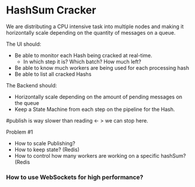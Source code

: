 # HashSum Cracker

We are distributing a CPU intensive task into multiple nodes and making it horizontally scale depending on the quantity of messages on a queue.

The UI should:
- Be able to monitor each Hash being cracked at real-time.
    - In which step it is? Which batch? How much left?
- Be able to know much workers are being used for each processing hash
- Be able to list all cracked Hashs

The Backend should:
- Horizontally scale depending on the amount of pending messages on the queue
- Keep a State Machine from each step on the pipeline for the Hash.


#publish is way slower than reading <- > we can stop here.

Problem #1
 - How to scale Publishing?
 - How to keep state? (Redis)
 - How to control how many workers are working on a specific hashSum? (Redis
 
 
 ### How to use WebSockets for high performance?
